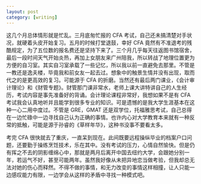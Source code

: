 ```yaml
---
layout: post
category: [writing]
---
```


这几个月总体情形就是忙乱。三月底匆忙报的 CFA 考试，自己还未搞清楚对手状况，就硬着头皮开始复习。五月的时候打堂退鼓，幸好 CFA 竟然有不准退考的残酷规定，为了五位数的报名费还是坚持下来了。三个月几乎每天往返图书馆宿舍，最后一段时间天气开始炎热，再加上女朋友来广州陪我，所以转战了地理位置更为方便的自习室。其实自习室承载了一些记忆，所以我以前一直避免去那里。不管是一教还是逸夫楼，毕竟我和前女友一起去过。想象中的触景生情并没有出现，取而代之的是更高效的复习。可能源于 CFA 的折磨。当然还有最后两门课业，《会计审计理论》和《财管专题》。财管那门课非常水，老师上课大讲特讲自己的人生经历，考试内容是事先准备好的背诵。会计理论课程非常好，我想如果不是有 CFA 考试我会认真地听并且能学到很多专业的知识。可是遗憾的是我大学生涯基本在这种一心二用中度过。不管是 GRE，GMAT 还是双学位，托福雅思考试，自己总得在一边忙碌中一边寻找自己认为正确的事情。也许内心对大学教育本来就有一种反常的抵触，可能是源于孙睿的《草样年华》，这种书没事不要看太多。

考完 CFA 很快就去了重庆，一直呆到现在。此间既要远程操纵毕业的档案户口问题，还要勤于操练烹饪技术，乐在其中。没有考试的压力，心情自然愉快。但是仍有挥之不去的阴影缠绵心中，那就是两月后离开中国去纽约大学，会跟她分别一年，若运气不好，甚至可能两年。虽然我好像从未把异地恋当做考验，但我却总无法对她的伤心而释然。不得不做的事情，和无力改变的事情这样相撞，让人只能一边感叹能力有限，一边学会从这样的矛盾中寻找一种模式吧。

